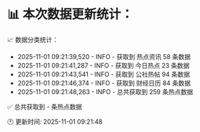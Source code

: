 📊 本次数据更新统计：
==========================

📈 数据分类统计：
- 2025-11-01 09:21:39,520 - INFO - 获取到 热点资讯 58 条数据
- 2025-11-01 09:21:41,287 - INFO - 获取到 今日热点 23 条数据
- 2025-11-01 09:21:43,541 - INFO - 获取到 公社热帖 94 条数据
- 2025-11-01 09:21:46,374 - INFO - 获取到 财经日历 84 条数据
- 2025-11-01 09:21:48,263 - INFO - 总共获取到 259 条热点数据

✅ 总共获取到 - 条热点数据

🕐 更新时间: 2025-11-01 09:21:48
